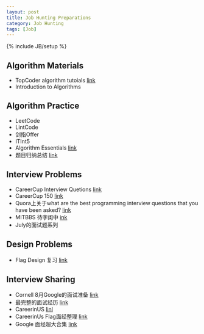 ```yaml
---
layout: post
title: Job Hunting Preparations
category: Job Hunting
tags: [Job]
---
```

{% include JB/setup %}

## Algorithm Materials
- TopCoder algorithm tutoials [link](https://www.topcoder.com/community/data-science/data-science-tutorials/)
- Introduction to Algorithms

## Algorithm Practice
- LeetCode
- LintCode
- 剑指Offer
- ITInt5
- Algorithm Essentials [link](https://www.gitbook.com/book/soulmachine/algorithm-essentials/details)
- 题目归纳总结 [link]()

## Interview Problems
- CareerCup Interview Quetions [link](https://www.careercup.com/page)
- CareerCup 150 [link](http://www.amazon.com/gp/product/0984782850/ref=as_li_ss_tl?ie=UTF8&tag=care01-20&linkCode=as2&camp=217145&creative098478285050tiveASIN=0984782850)
- Quora上关于what are the best programming interview questions that you have been asked? [link](http://www.quora.com/Programming-Interviews/What-are-the-best-programming-interview-questions-youve-ever-asked-or-been-asked)
- MITBBS 待字闺中 [ink](http://www.mitbbs.com/bbsdoc/JobHunting.html)
- July的面试题系列

## Design Problems
- Flag Design 复习 [link](https://sites.google.com/site/careerofpsyclaudezintheus/company/design)

## Interview Sharing
- Cornell 8月Google的面试准备 [link](http://www.1point3acres.com/bbs/thread-77453-1-1.html)
- 最完整的面试经历 [link](http://chuansong.me/n/290160)
- CareerinUS [linl](https://sites.google.com/site/careerofpsyclaudezintheus/#TOC-From-Other-Materials)
- CareerinUs Flag面经整理 [link](https://sites.google.com/site/careerofpsyclaudezintheus/company)
- Google 面经超大合集 [link](http://www.mitbbs.com/article_t/JobHunting/32043661.html)
